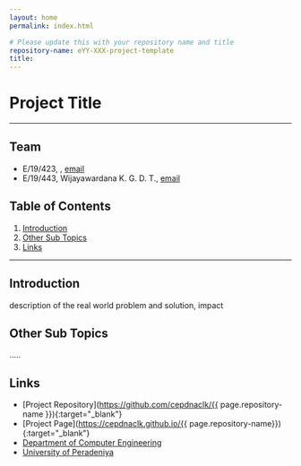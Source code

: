 ```yaml
---
layout: home
permalink: index.html

# Please update this with your repository name and title
repository-name: eYY-XXX-project-template
title:
---
```


[comment]: # "This is the standard layout for the project, but you can clean this and use your own template"

# Project Title

---

<!--
This is a sample image, to show how to add images to your page. To learn more options, please refer [this](https://projects.ce.pdn.ac.lk/docs/faq/how-to-add-an-image/)

![Sample Image](./images/sample.png)
 -->

## Team

-   E/19/423, , [email](mailto:e19423@eng.pdn.ac.lk)
-   E/19/443, Wijayawardana K. G. D. T., [email](mailto:e19443@eng.pdn.ac.lk)

## Table of Contents

1. [Introduction](#introduction)
2. [Other Sub Topics](#other-sub-topics)
3. [Links](#links)

---

## Introduction

description of the real world problem and solution, impact

## Other Sub Topics

.....

## Links

-   [Project Repository](https://github.com/cepdnaclk/{{ page.repository-name }}){:target="\_blank"}
-   [Project Page](https://cepdnaclk.github.io/{{ page.repository-name}}){:target="\_blank"}
-   [Department of Computer Engineering](http://www.ce.pdn.ac.lk/)
-   [University of Peradeniya](https://eng.pdn.ac.lk/)

[//]: # "Please refer this to learn more about Markdown syntax"
[//]: # "https://github.com/adam-p/markdown-here/wiki/Markdown-Cheatsheet"
